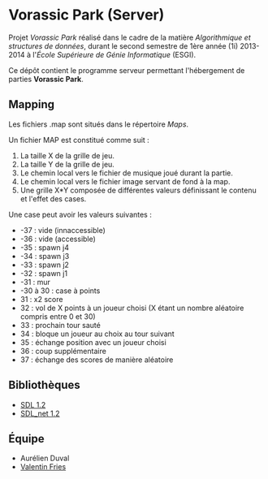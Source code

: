 Vorassic Park (Server)
=============

Projet *Vorassic Park* réalisé dans le cadre de la matière *Algorithmique et structures de données*, durant le second semestre de 1ère année (1i) 2013-2014 à l'*École Supérieure de Génie Informatique* (ESGI).

Ce dépôt contient le programme serveur permettant l'hébergement de parties **Vorassic Park**.

Mapping
------------

Les fichiers .map sont situés dans le répertoire *Maps*.

Un fichier MAP est constitué comme suit : 

1. La taille X de la grille de jeu.
2. La taille Y de la grille de jeu.
3. Le chemin local vers le fichier de musique joué durant la partie.
4. Le chemin local vers le fichier image servant de fond à la map.
5. Une grille X*Y composée de différentes valeurs définissant le contenu et l'effet des cases.

Une case peut avoir les valeurs suivantes : 

* -37 : vide (innaccessible)
* -36 : vide (accessible)
* -35 : spawn j4
* -34 : spawn j3
* -33 : spawn j2
* -32 : spawn j1
* -31 : mur
* -30 à 30 : case à points
* 31 : x2 score
* 32 : vol de X points à un joueur choisi (X étant un nombre aléatoire compris entre 0 et 30)
* 33 : prochain tour sauté
* 34 : bloque un joueur au choix au tour suivant
* 35 : échange position avec un joueur choisi
* 36 : coup supplémentaire
* 37 : échange des scores de manière aléatoire

Bibliothèques
------------

* [SDL 1.2](https://www.libsdl.org/)
* [SDL_net 1.2](https://www.libsdl.org/projects/SDL_net/release-1.2.html)

Équipe
------------
* Aurélien Duval
* [Valentin Fries](http://fries.io)